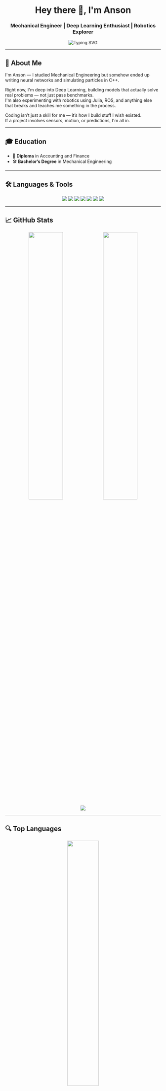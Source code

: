 <h1 align="center">Hey there 👋, I'm Anson</h1>
<h3 align="center">Mechanical Engineer | Deep Learning Enthusiast | Robotics Explorer</h3>

<p align="center">
  <img src="https://readme-typing-svg.demolab.com?font=Fira+Code&size=22&pause=1000&center=true&vCenter=true&width=435&lines=Deep+Learning+%F0%9F%96%A5%EF%B8%8F;C%2B%2B+%26+Simulation+Projects+%F0%9F%9A%80;Exploring+Robotics+with+Julia+%E2%9A%BE%EF%B8%8F" alt="Typing SVG" />
</p>

---

## 🚀 About Me

I'm Anson — I studied Mechanical Engineering but somehow ended up writing neural networks and simulating particles in C++.

Right now, I'm deep into Deep Learning, building models that actually solve real problems — not just pass benchmarks.  
I'm also experimenting with robotics using Julia, ROS, and anything else that breaks and teaches me something in the process.

Coding isn’t just a skill for me — it’s how I build stuff I wish existed.  
If a project involves sensors, motion, or predictions, I'm all in.

---

## 🎓 Education

- 🧾 **Diploma** in Accounting and Finance  
- 🛠 **Bachelor’s Degree** in Mechanical Engineering  

---

## 🛠️ Languages & Tools

<p align="center">
  <img src="https://img.shields.io/badge/-Python-05122A?style=flat&logo=python" />
  <img src="https://img.shields.io/badge/-C++-05122A?style=flat&logo=c%2B%2B" />
  <img src="https://img.shields.io/badge/-Julia-9558B2?style=flat&logo=julia" />
  <img src="https://img.shields.io/badge/-TensorFlow-FF6F00?style=flat&logo=tensorflow&logoColor=white" />
  <img src="https://img.shields.io/badge/-PyTorch-EE4C2C?style=flat&logo=pytorch&logoColor=white" />
  <img src="https://img.shields.io/badge/-Arduino-00979D?style=flat&logo=arduino&logoColor=white" />
  <img src="https://img.shields.io/badge/Linux-FCC624?style=flat&logo=linux&logoColor=black" />
</p>

---

## 📈 GitHub Stats

<p align="center">
  <img src="https://github-readme-stats.vercel.app/api?username=anson10&show_icons=true&theme=radical&hide_border=true" width="47%" />
  <img src="https://github-readme-streak-stats.herokuapp.com/?user=anson10&theme=radical&hide_border=true" width="47%" />
</p>

<p align="center">
  <img src="https://github-profile-trophy.vercel.app/?username=anson10&theme=radical&margin-w=10&no-bg=true&no-frame=true&exclude=PullRequestReviewer" />
</p>

---

## 🔍 Top Languages

<p align="center">
  <img src="https://github-readme-stats.vercel.app/api/top-langs/?username=anson10&layout=compact&theme=radical&hide_border=true&langs_count=6" width="45%" />
</p>

---

## 🤝 Connect with Me

<p align="center">
  <a href="mailto:ansonantony@xplore.icu"><img src="https://img.shields.io/badge/Email-D14836?style=flat&logo=gmail&logoColor=white"/></a>
  <a href="https://www.instagram.com/anson.10"><img src="https://img.shields.io/badge/Instagram-E4405F?style=flat&logo=instagram&logoColor=white" /></a>
  <a href="https://github.com/anson10"><img src="https://img.shields.io/github/followers/anson10?label=Follow&style=social" /></a>
</p>

---

<p align="center">
  <img src="https://quotes-github-readme.vercel.app/api?type=horizontal&theme=radical" />
</p>

---

<p align="center">
  <b>⭐ Thanks for stopping by!</b><br>
  <sub>— Built with focus and curiosity by <a href="https://github.com/anson10">Anson</a></sub>
</p>
